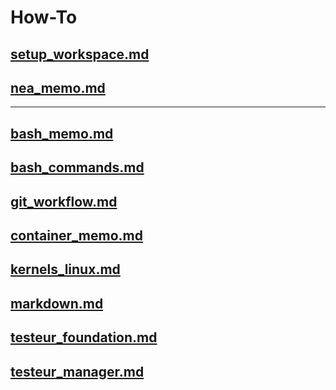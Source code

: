 # How-To

## [setup_workspace.md](setup_workspace.md)

## [nea_memo.md](nea_memo.md)

---------

## [bash_memo.md](bash_memo.md)

## [bash_commands.md](bash_commands.md)

## [git_workflow.md](git_workflow.md)

## [container_memo.md](container_memo.md)

## [kernels_linux.md](kernels_linux.md)

## [markdown.md](markdown.md)

## [testeur_foundation.md](testeur_foundation.md)

## [testeur_manager.md](testeur_manager.md)
